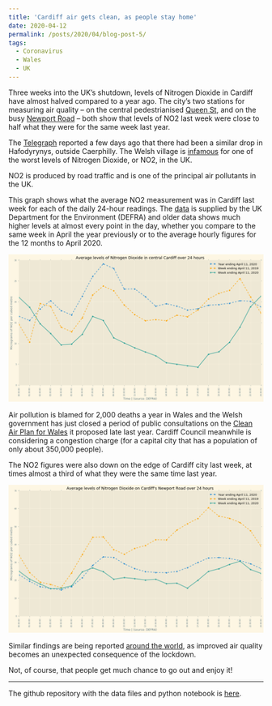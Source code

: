 ```yaml
---
title: 'Cardiff air gets clean, as people stay home'
date: 2020-04-12
permalink: /posts/2020/04/blog-post-5/
tags:
  - Coronavirus
  - Wales
  - UK
---
```



Three weeks into the UK’s shutdown, levels of Nitrogen Dioxide in Cardiff have almost halved compared to a year ago. The city’s two stations for measuring air quality – on the central pedestrianised [Queen St](https://www.google.com/maps/place/51%C2%B028'54.4%22N+3%C2%B010'34.5%22W/@51.48178,-3.17625,17z/data=!3m1!4b1!4m5!3m4!1s0x0:0x0!8m2!3d51.48178!4d-3.17625), and on the busy [Newport Road](https://www.google.com/maps/place/51%C2%B029'27.5%22N+3%C2%B009'08.3%22W/@51.49096,-3.152305,17z/data=!3m1!4b1!4m5!3m4!1s0x0:0x0!8m2!3d51.49096!4d-3.152305) – both show that levels of NO2 last week were close to half what they were for the same week last year.

The [Telegraph](https://www.telegraph.co.uk/news/2020/04/10/air-pollution-drops-drastically-across-uk-annual-global-carbon/) reported a few days ago that there had been a similar drop in Hafodyrynys, outside Caerphilly. The Welsh village is [infamous](https://www.bbc.co.uk/news/uk-wales-48694087) for one of the worst levels of Nitrogen Dioxide, or NO2, in the UK.

NO2 is produced by road traffic and is one of the principal air pollutants in the UK.

This graph shows what the average NO2 measurement was in Cardiff last week for each of the daily 24-hour readings. The [data](https://uk-air.defra.gov.uk/) is supplied by the UK Department for the Environment (DEFRA) and older data shows much higher levels at almost every point in the day, whether you compare to the same week in April the year previously or to the average hourly figures for the 12 months to April 2020.

![pollution measure in central Cardiff](/images/no2_cardiff.png)

Air pollution is blamed for 2,000 deaths a year in Wales and the Welsh government has just closed a period of public consultations on the [Clean Air Plan for Wales](https://gov.wales/clean-air-plan-wales) it proposed late last year. Cardiff Council meanwhile is considering a congestion charge (for a capital city that has a population of only about 350,000 people). 

The NO2 figures were also down on the edge of Cardiff city last week, at times almost a third of what they were the same time last year. 

![pollution measure on the Newport Road](/images/nr_no2.png)

Similar findings are being reported [around the world](https://www.theguardian.com/environment/2020/apr/11/positively-alpine-disbelief-air-pollution-falls-lockdown-coronavirus), as improved air quality becomes an unexpected consequence of the lockdown. 

Not, of course, that people get much chance to go out and enjoy it!



---
The github repository with the data files and python notebook is [here](https://github.com/aodhanlutetiae/covid).





